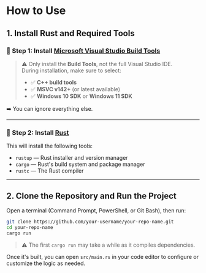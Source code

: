 # How to Use

## 1. Install Rust and Required Tools

### 🔧 Step 1: Install [Microsoft Visual Studio Build Tools](https://visualstudio.microsoft.com/visual-cpp-build-tools/)

> ⚠️ Only install the **Build Tools**, not the full Visual Studio IDE.  
> During installation, make sure to select:
>
> - ✅ **C++ build tools**
> - ✅ **MSVC v142+** (or latest available)
> - ✅ **Windows 10 SDK** or **Windows 11 SDK**

➡️ You can ignore everything else.

---

### 🦀 Step 2: Install [Rust](https://www.rust-lang.org/tools/install)

This will install the following tools:

- `rustup` — Rust installer and version manager  
- `cargo` — Rust's build system and package manager  
- `rustc` — The Rust compiler

---

## 2. Clone the Repository and Run the Project

Open a terminal (Command Prompt, PowerShell, or Git Bash), then run:

```bash
git clone https://github.com/your-username/your-repo-name.git
cd your-repo-name
cargo run
```

> ⚠️ The first `cargo run` may take a while as it compiles dependencies.

Once it's built, you can open `src/main.rs` in your code editor to configure or customize the logic as needed.
